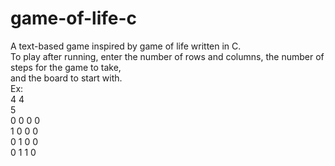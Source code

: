 # game-of-life-c
A text-based game inspired by game of life written in C.  
To play after running, enter the number of rows and columns, the number of steps for the game to take,  
and the board to start with.  
Ex:  
4 4  
5  
0 0 0 0  
1 0 0 0  
0 1 0 0  
0 1 1 0  
